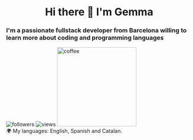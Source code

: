 <h1 align="center"> Hi there 👋 I'm Gemma </h1>
<h3> I'm a passionate fullstack developer from Barcelona willing to learn more about coding and programming languages </h3>
<img alt="followers" title="Follow me on Github" src="https://img.shields.io/github/followers/Btd20?color=236ad3&style=for-the-badge&logo=github&label=Follow"/> <img alt="views" title="Profile views" src="https://komarev.com/ghpvc/?username=Btd20&style=for-the-badge"/> <img alt="coffee" title="I love coffee!" width="215px" src="https://forthebadge.com/images/badges/contains-17-coffee-cups.svg"/>
<br/>
🌍 My languages: English, Spanish and Catalan.
